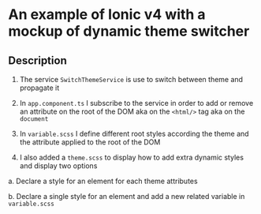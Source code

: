 # An example of Ionic v4 with a mockup of dynamic theme switcher

## Description

1. The service `SwitchThemeService` is use to switch between theme and propagate it

2. In `app.component.ts` I subscribe to the service in order to add or remove an attribute on the root of the DOM aka on the `<html/>` tag aka on the `document`

3. In `variable.scss` I define different root styles according the theme and the attribute applied to the root of the DOM

4. I also added a `theme.scss` to display how to add extra dynamic styles and display two options

a. Declare a style for an element for each theme attributes

b. Declare a single style for an element and add a new related variable in `variable.scss`
